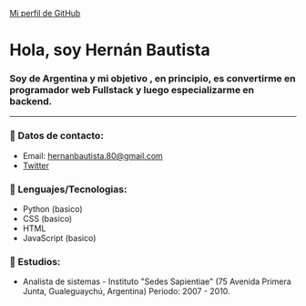[Mi perfil de GitHub](https://github.com/Hernan4280)
# Hola, soy Hernán Bautista
### Soy de Argentina y mi objetivo , en principio, es convertirme en programador web Fullstack y luego especializarme en backend. 
***
### 🔷 Datos de contacto:
- Email: hernanbautista.80@gmail.com
- [Twitter](https://twitter.com/HernanGchu)

### 🔷 Lenguajes/Tecnologias:
  - Python (basico)
  - CSS (basico)
  - HTML
  - JavaScript (basico)

### 🔷 Estudios:
  - Analista de sistemas - Instituto "Sedes Sapientiae" (75 Avenida Primera Junta, Gualeguaychú, Argentina) Periodo: 2007 - 2010.
